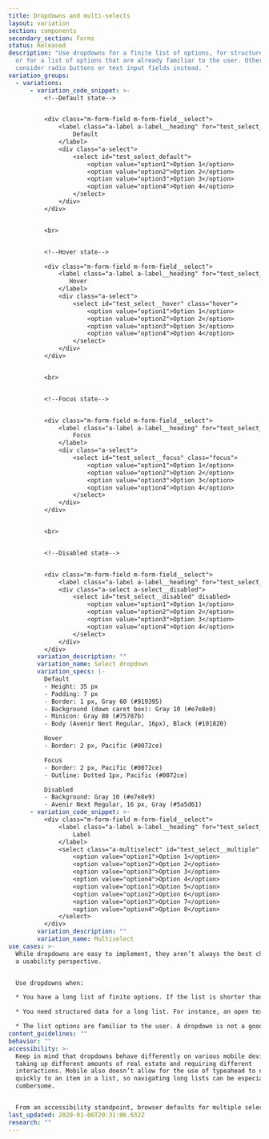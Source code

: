 ```yaml
---
title: Dropdowns and multi-selects
layout: variation
section: components
secondary_section: Forms
status: Released
description: "Use dropdowns for a finite list of options, for structured data,
  or for a list of options that are already familiar to the user. Otherwise,
  consider radio buttons or text input fields instead. "
variation_groups:
  - variations:
      - variation_code_snippet: >-
          <!--Default state-->


          <div class="m-form-field m-form-field__select">
              <label class="a-label a-label__heading" for="test_select_default">
                  Default 
              </label>
              <div class="a-select">
                  <select id="test_select_default">
                      <option value="option1">Option 1</option>
                      <option value="option2">Option 2</option>
                      <option value="option3">Option 3</option>
                      <option value="option4">Option 4</option>
                  </select>
              </div>
          </div>


          <br>


          <!--Hover state-->

          <div class="m-form-field m-form-field__select">
              <label class="a-label a-label__heading" for="test_select__hover">
                 Hover
              </label>
              <div class="a-select">
                  <select id="test_select__hover" class="hover">
                      <option value="option1">Option 1</option>
                      <option value="option2">Option 2</option>
                      <option value="option3">Option 3</option>
                      <option value="option4">Option 4</option>
                  </select>
              </div>
          </div>


          <br>


          <!--Focus state-->


          <div class="m-form-field m-form-field__select">
              <label class="a-label a-label__heading" for="test_select__focus">
                  Focus
              </label>
              <div class="a-select">
                  <select id="test_select__focus" class="focus">
                      <option value="option1">Option 1</option>
                      <option value="option2">Option 2</option>
                      <option value="option3">Option 3</option>
                      <option value="option4">Option 4</option>
                  </select>
              </div>
          </div>


          <br>


          <!--Disabled state-->


          <div class="m-form-field m-form-field__select">
              <label class="a-label a-label__heading" for="test_select__disabled">Disabled</label>
              <div class="a-select a-select__disabled">
                  <select id="test_select__disabled" disabled>
                      <option value="option1">Option 1</option>
                      <option value="option2">Option 2</option>
                      <option value="option3">Option 3</option>
                      <option value="option4">Option 4</option>
                  </select>
              </div>
          </div>
        variation_description: ""
        variation_name: Select dropdown
        variation_specs: |-
          Default 
          - Height: 35 px
          - Padding: 7 px
          - Border: 1 px, Gray 60 (#919395)
          - Background (down caret box): Gray 10 (#e7e8e9)
          - Minicon: Gray 80 (#75787b)
          - Body (Avenir Next Regular, 16px), Black (#101820)

          Hover
          - Border: 2 px, Pacific (#0072ce)

          Focus
          - Border: 2 px, Pacific (#0072ce)
          - Outline: Dotted 1px, Pacific (#0072ce)

          Disabled
          - Background: Gray 10 (#e7e8e9)
          - Avenir Next Regular, 16 px, Gray (#5a5d61)
      - variation_code_snippet: >-
          <div class="m-form-field m-form-field__select">
              <label class="a-label a-label__heading" for="test_select__multiple">
                  Label
              </label>
              <select class="a-multiselect" id="test_select__multiple" multiple>
                  <option value="option1">Option 1</option>
                  <option value="option2">Option 2</option>
                  <option value="option3">Option 3</option>
                  <option value="option4">Option 4</option>
                  <option value="option1">Option 5</option>
                  <option value="option2">Option 6</option>
                  <option value="option3">Option 7</option>
                  <option value="option4">Option 8</option>
              </select>
          </div>
        variation_description: ""
        variation_name: Multiselect
use_cases: >-
  While dropdowns are easy to implement, they aren’t always the best choice from
  a usability perspective.


  Use dropdowns when:

  * You have a long list of finite options. If the list is shorter than around six items, radio buttons might work better. If the options include something open ended, a text input field is better.

  * You need structured data for a long list. For instance, an open text field for “state” could be entered as Missouri or MO. So if this needs to be standardized, a dropdown facilitates this standardization.

  * The list options are familiar to the user. A dropdown is not a good place to introduce new or complicated terms or concepts. For instance, if the question is “What’s your favorite color of the rainbow,” a dropdown could be a good choice. The options are familiar and there are more than six. You don’t want the user to have to read and absorb a lot of new information in a dropdown.
content_guidelines: ""
behavior: ""
accessibility: >-
  Keep in mind that dropdowns behave differently on various mobile devices,
  taking up different amounts of real estate and requiring different
  interactions. Mobile also doesn’t allow for the use of typeahead to navigate
  quickly to an item in a list, so navigating long lists can be especially
  cumbersome.


  From an accessibility standpoint, browser defaults for multiple select components require the use of a mouse (e.g. holding down the control key and clicking several items). The default components are a poor choice for the visually impaired. If a multi-select component is desired, use custom JavaScript to make it accessible.
last_updated: 2020-01-06T20:31:06.632Z
research: ""
---
```

